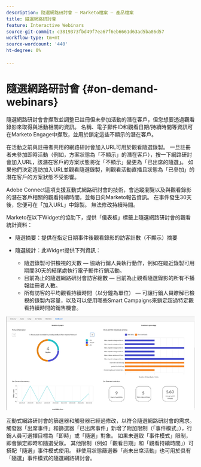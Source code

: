 ```yaml
---
description: 隨選網路研討會 — Marketo檔案 — 產品檔案
title: 隨選網路研討會
feature: Interactive Webinars
source-git-commit: c3819373fbd49f7ea67f6eb6661d63ad5ba86d57
workflow-type: tm+mt
source-wordcount: '440'
ht-degree: 0%

---
```


# 隨選網路研討會 {#on-demand-webinars}

隨選網路研討會會擷取並調整已註冊但未參加活動的潛在客戶，但您想要透過觀看錄影來取得與活動相關的資訊。 名稱、電子郵件ID和觀看日期/持續時間等資訊可在Marketo Engage中擷取，並用於鎖定這些不顯示的潛在客戶。

在活動之前與註冊者共用的網路研討會加入URL可用於觀看隨選錄製。 一旦註冊者未參加即時活動（例如，方案狀態為「不顯示」的潛在客戶），按一下網路研討會加入URL，該潛在客戶的方案狀態將從「不顯示」變更為「已出席的隨選」。 如果他們決定造訪加入URL並觀看隨選錄製，則觀看活動直播且狀態為「已參加」的潛在客戶的方案狀態不受影響。

Adobe Connect這項支援互動式網路研討會的技術，會追蹤瀏覽以及與觀看錄影的潛在客戶相關的觀看持續時間，並每日向Marketo報告資訊。 在事件發生30天後，您便可在「加入URL」中錄製。 無法修改持續時間。

Marketo在以下Widget的協助下，提供「儀表板」標籤上隨選網路研討會的觀看統計資料：

* 隨選摘要：提供在指定日期事件後觀看錄影的訪客計數（不顯示）摘要

* 隨選統計：此Widget提供下列資訊：
   * 隨選錄製可供檢視的天數 — 協助行銷人員執行動作，例如在臨近錄製可用期間30天的結尾處執行電子郵件行銷活動。
   * 目前為止的隨選網路研討會訪客總數 — 目前為止觀看隨選錄影的所有不播報註冊者人數。
   * 所有訪客的平均觀看持續時間（以分鐘為單位） — 可讓行銷人員瞭解已檢視的錄製內容量，以及可以使用哪些Smart Campaigns來鎖定超過特定觀看持續時間的銷售機會。

![](assets/on-demand-webinars-1.png)

互動式網路研討會的篩選器和觸發器已經過修改，以符合隨選網路研討會的需求。 觸發器「出席事件」和篩選器「已出席事件」新增了附加限制（「事件模式」），行銷人員可選擇目標為「即時」或「隨選」對象。 如果未選取「事件模式」限制，即會鎖定即時和隨選受眾。 其他限制（例如「觀看日期」和「觀看持續時間」）可搭配「隨選」事件模式使用。 非使用狀態篩選器「尚未出席活動」也可用於具有「隨選」事件模式的隨選網路研討會。
